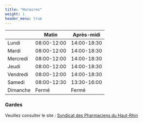```yaml
---
title: "Horaires"
weight: 1
header_menu: true
---
```


|          | Matin       | Après-midi  |
|----------|-------------|-------------|
| Lundi    | 08:00-12:00 | 14:00-18:30 |
| Mardi    | 08:00-12:00 | 14:00-18:30 |
| Mercredi | 08:00-12:00 | 14:00-18:30 |
| Jeudi    | 08:00-12:00 | 14:00-18:30 |
| Vendredi | 08:00-12:00 | 14:00-18:30 |
| Samedi   | 08:00-12:30 | 13:30-16:00 |
| Dimanche | Fermé       | Fermé       |

### Gardes

Veuillez consulter le site : [Syndicat des Pharmaciens du Haut-Rhin](http://www.pharma68.fr/gardes.php)
